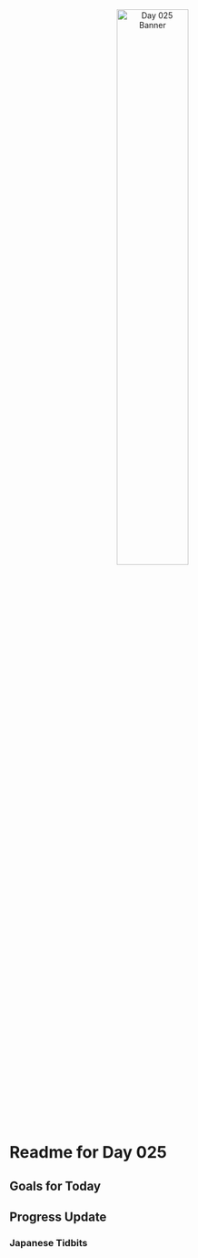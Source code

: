 <div align="center">
 <img src="../..Images/image_025.jpg" alt="Day 025 Banner" width="50%">
</div>

# Readme for Day 025

## Goals for Today

## Progress Update

### Japanese Tidbits

